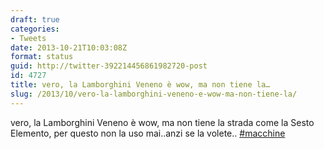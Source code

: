 ```yaml
---
draft: true
categories:
- Tweets
date: 2013-10-21T10:03:08Z
format: status
guid: http://twitter-392214456861982720-post
id: 4727
title: vero, la Lamborghini Veneno è wow, ma non tiene la…
slug: /2013/10/vero-la-lamborghini-veneno-e-wow-ma-non-tiene-la/
---
```


vero, la Lamborghini Veneno è wow, ma non tiene la strada come la Sesto Elemento, per questo non la uso mai..anzi se la volete.. [#macchine](http://twitter.com/search?q=%23macchine)